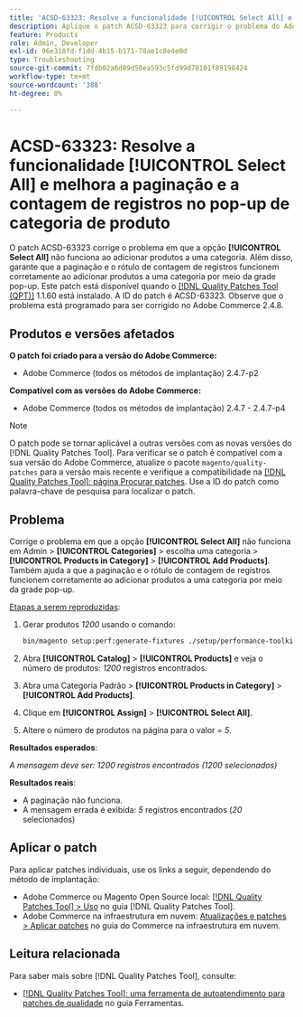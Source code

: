 ```yaml
---
title: 'ACSD-63323: Resolve a funcionalidade [!UICONTROL Select All] e melhora a paginação e a contagem de registros no pop-up de categoria de produto'
description: Aplique o patch ACSD-63323 para corrigir o problema do Adobe Commerce em que a opção [!UICONTROL Select All] não funciona ao adicionar produtos a uma categoria. Além disso, garante que a paginação e o rótulo de contagem de registros funcionem corretamente ao adicionar produtos a uma categoria por meio da grade pop-up.
feature: Products
role: Admin, Developer
exl-id: 96e318fd-f1dd-4b15-b171-78ae1c8e4e0d
type: Troubleshooting
source-git-commit: 7fdb02a6d89d50ea593c5fd99d78101f89198424
workflow-type: tm+mt
source-wordcount: '388'
ht-degree: 0%

---
```


# ACSD-63323: Resolve a funcionalidade [!UICONTROL Select All] e melhora a paginação e a contagem de registros no pop-up de categoria de produto

O patch ACSD-63323 corrige o problema em que a opção **[!UICONTROL Select All]** não funciona ao adicionar produtos a uma categoria. Além disso, garante que a paginação e o rótulo de contagem de registros funcionem corretamente ao adicionar produtos a uma categoria por meio da grade pop-up. Este patch está disponível quando o [[!DNL Quality Patches Tool (QPT)]](/help/tools/quality-patches-tool/quality-patches-tool-to-self-serve-quality-patches.md) 1.1.60 está instalado. A ID do patch é ACSD-63323. Observe que o problema está programado para ser corrigido no Adobe Commerce 2.4.8.

## Produtos e versões afetados

**O patch foi criado para a versão do Adobe Commerce:**
* Adobe Commerce (todos os métodos de implantação) 2.4.7-p2

**Compatível com as versões do Adobe Commerce:**
* Adobe Commerce (todos os métodos de implantação) 2.4.7 - 2.4.7-p4

>[!NOTE]
>
>O patch pode se tornar aplicável a outras versões com as novas versões do [!DNL Quality Patches Tool]. Para verificar se o patch é compatível com a sua versão do Adobe Commerce, atualize o pacote `magento/quality-patches` para a versão mais recente e verifique a compatibilidade na [[!DNL Quality Patches Tool]: página Procurar patches](https://experienceleague.adobe.com/tools/commerce-quality-patches/index.html?lang=pt-BR). Use a ID do patch como palavra-chave de pesquisa para localizar o patch.

## Problema

Corrige o problema em que a opção **[!UICONTROL Select All]** não funciona em Admin > **[!UICONTROL Categories]** > escolha uma categoria > **[!UICONTROL Products in Category]** > **[!UICONTROL Add Products]**. Também ajuda a que a paginação e o rótulo de contagem de registros funcionem corretamente ao adicionar produtos a uma categoria por meio da grade pop-up.


<u>Etapas a serem reproduzidas</u>:

1. Gerar produtos *1200* usando o comando:

   ```bash
   bin/magento setup:perf:generate-fixtures ./setup/performance-toolkit/profiles/ce/small.xml
   ```

1. Abra **[!UICONTROL Catalog]** > **[!UICONTROL Products]** e veja o número de produtos: *1200* registros encontrados.
1. Abra uma Categoria Padrão > **[!UICONTROL Products in Category]** > **[!UICONTROL Add Products]**.
1. Clique em **[!UICONTROL Assign]** > **[!UICONTROL Select All]**.
1. Altere o número de produtos na página para o valor = *5*.


**Resultados esperados**:

*A mensagem deve ser: 1200 registros encontrados (1200 selecionados)*

**Resultados reais**:

* A paginação não funciona.
* A mensagem errada é exibida: *5* registros encontrados (*20* selecionados)

## Aplicar o patch

Para aplicar patches individuais, use os links a seguir, dependendo do método de implantação:

* Adobe Commerce ou Magento Open Source local: [[!DNL Quality Patches Tool] > Uso](/help/tools/quality-patches-tool/usage.md) no guia [!DNL Quality Patches Tool].
* Adobe Commerce na infraestrutura em nuvem: [Atualizações e patches > Aplicar patches](https://experienceleague.adobe.com/docs/commerce-cloud-service/user-guide/develop/upgrade/apply-patches.html?lang=pt-BR) no guia do Commerce na infraestrutura em nuvem.


## Leitura relacionada

Para saber mais sobre [!DNL Quality Patches Tool], consulte:

* [[!DNL Quality Patches Tool]: uma ferramenta de autoatendimento para patches de qualidade](/help/tools/quality-patches-tool/quality-patches-tool-to-self-serve-quality-patches.md) no guia Ferramentas.
